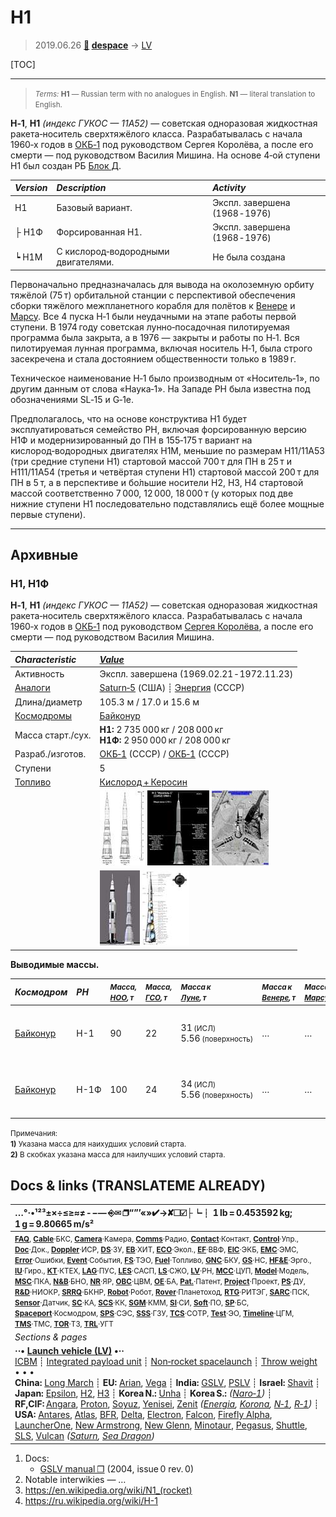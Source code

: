 # Н1
> 2019.06.26 **[🚀](../index/index.md) [despace](index.md)** → [LV](lv.md)

[TOC]

---

> <small>*Terms:* **Н1** — Russian term with no analogues in English. **N1** — literal translation to English.</small>

**H‑1**, **H1** *(индекс ГУКОС — 11А52)* — советская одноразовая жидкостная ракета‑носитель сверхтяжёлого класса. Разрабатывалась с начала 1960‑х годов в [ОКБ‑1](zz_progress_rsc.md) под руководством Сергея Королёва, а после его смерти — под руководством Василия Мишина. На основе 4‑ой ступени Н1 был создан РБ [Блок Д](блок_д.md).

|*Version*|*Description*|*Activity*|
|:--|:--|:--|
|Н1|Базовый вариант.|Экспл. завершена (1968 ‑ 1976)|
|├ Н1Ф|Форсированная Н1.|Экспл. завершена (1968 ‑ 1976)|
|┕ Н1М|С кислород‑водородными двигателями.|Не была создана|

Первоначально предназначалась для вывода на околоземную орбиту тяжёлой (75 т) орбитальной станции с перспективой обеспечения сборки тяжёлого межпланетного корабля для полётов к [Венере](venus.md) и [Марсу](mars.md). Все 4 пуска Н‑1 были неудачными на этапе работы первой ступени. В 1974 году советская лунно‑посадочная пилотируемая программа была закрыта, а в 1976 — закрыты и работы по Н‑1. Вся пилотируемая лунная программа, включая носитель Н‑1, была строго засекречена и стала достоянием общественности только в 1989 г.

Техническое наименование Н‑1 было производным от «Носитель‑1», по другим данным от слова «Наука‑1». На Западе РН была известна под обозначениями SL‑15 и G‑1e.

Предполагалось, что на основе конструктива Н1 будет эксплуатироваться семейство РН, включая форсированную версию Н1Ф и модернизированный до ПН в 155‑175 т вариант на кислород‑водородных двигателях Н1М, меньшие по размерам Н11/11А53 (три средние ступени Н1) стартовой массой 700 т для ПН в 25 т и Н111/11А54 (третья и четвёртая ступени Н1) стартовой массой 200 т для ПН в 5 т, а в перспективе и бо́льшие носители Н2, Н3, Н4 стартовой массой соответственно 7 000, 12 000, 18 000 т (у которых под две нижние ступени Н1 последовательно подставлялись ещё более мощные первые ступени).



---

<p style="page-break-after:always"> </p>

## Архивные

### Н1, Н1Ф
**H‑1**, **H1** *(индекс ГУКОС — 11А52)* — советская одноразовая жидкостная ракета‑носитель сверхтяжёлого класса. Разрабатывалась с начала 1960‑х годов в [ОКБ‑1](zz_progress_rsc.md) под руководством [Сергея Королёва](zz_korolev1.md), а после его смерти — под руководством Василия Мишина.

|*Characteristic*|*[Value](si.md)*|
|:--|:--|
|Активность|Экспл. завершена (1969.02.21 ‑ 1972.11.23)|
|[Аналоги](analogue.md)|[Saturn‑5](saturn_lv.md) (США) ┊ [Энергия](energia.md) (СССР)|
|Длина/диаметр|105.3 м / 17.0 и 15.6 м|
|[Космодромы](spaceport.md)|[Байконур](baikonur.md)|
|Масса старт./сух.|**Н1:** 2 735 000 кг / 208 000 кг<br> **Н1Ф:** 2 950 000 кг / 208 000 кг|
|Разраб./изготов.|[ОКБ‑1](zz_progress_rsc.md) (СССР) / [ОКБ‑1](zz_progress_rsc.md) (СССР)|
|Ступени|5|
|[Топливо](fuel.md)|[Кислород + Керосин](o_plus.md)|
||[![](f/lv/n_1/development_of_the_soviet_n1_rocket_thumb.jpg)](f/lv/n_1/development_of_the_soviet_n1_rocket.jpg) [![](f/lv/n_1/n_1_thumb.jpg)](f/lv/n_1/n_1.jpg) [![](f/lv/n_1/kh-8_n1_thumb.jpg)](f/lv/n_1/kh-8_n1.jpg)|
||[![](f/lv/n_1/n1_saturn5_thumb.jpg)](f/lv/n_1/n1_saturn5.jpg) [![](f/lv/n_1/n1_diagram_thumb.jpg)](f/lv/n_1/n1_diagram.jpg)|

**Выводимые массы.**

|*Космодром*|*РН*|<small>*Масса,<br> [НОО](nnb.md), т*</small>|<small>*Масса,<br> [ГСО](nnb.md), т*</small>|<small>*Масса к<br> [Луне](moon.md), т*</small>|<small>*Масса к<br> [Венере](venus.md), т*</small>|<small>*Масса к<br> [Марсу](mars.md), т*</small>|*Примечания*|
|:--|:--|:--|:--|:--|:--|:--|:--|
|[Байконур](baikonur.md)|Н-1|90|22|31 <small>(ИСЛ)</small><br> 5.56 <small>(поверхность)</small>|…|…|Пуск — $ … млн (… г);<br> ПН 3.29 % от ст.массы|
|[Байконур](baikonur.md)|Н-1Ф|100|24|34 <small>(ИСЛ)</small><br> 5.56 <small>(поверхность)</small>|…|…|Пуск — $ … млн (… г);<br> ПН 3.39 % от ст.массы|

<small>Примечания:<br> **1)** Указана масса для наихудших условий старта.<br> **2)** В скобках указана масса для наилучших условий старта.</small>



<p style="page-break-after:always"> </p>

## Docs & links (TRANSLATEME ALREADY)
|…°·•¹²³±×÷≤≥≈≠ ‑ −— ⎆✉ ❐“”’«»✔→✘☐☑├┕┆ 1 lb = 0.453592 kg; 1 g = 9.80665 m/s²|
|:--|
|<small>**[FAQ](faq.md)**, **[Cable](cable.md)**·БКС, **[Camera](cam.md)**·Камера, **[Comms](comms.md)**·Радио, **[Contact](contact.md)**·Контакт, **[Control](control.md)**·Упр., **[Doc](doc.md)**·Док., **[Doppler](doppler.md)**·ИСР, **[DS](ds.md)**·ЗУ, **[EB](eb.md)**·ХИТ, **[ECO](ecology.md)**·Экол., **[EF](ef.md)**·ВВФ, **[ElC](elc.md)**·ЭКБ, **[EMC](emc.md)**·ЭМС, **[Error](error.md)**·Ошибки, **[Event](event.md)**·События, **[FS](fs.md)**·ТЭО, **[Fuel](fuel.md)**·Топливо, **[GNC](gnc.md)**·БКУ, **[GS](scs.md)**·НС, **[HF&E](hfe.md)**·Эрго., **[IU](iu.md)**·Гиро., **[KT](kt.md)**·КТЕХ, **[LAG](lag.md)**·ПУC, **[LES](les.md)**·САСП, **[LS](ls.md)**·СЖО, **[LV](lv.md)**·РН, **[MCC](mcc.md)**·ЦУП, **[Model](model.md)**·Модель, **[MSC](sc.md)**·ПКА, **[N&B](nnb.md)**·БНО, **[NR](nr.md)**·ЯР, **[OBC](obc.md)**·ЦВМ, **[OE](oe.md)**·БА, **[Pat.](патент.md)**·Патент, **[Project](project.md)**·Проект, **[PS](ps.md)**·ДУ, **[R&D](rnd.md)**·НИОКР, **[SRRQ](srrq.md)**·БКНР, **[Robot](robotics.md)**·Робот, **[Rover](rover.md)**·Планетоход, **[RTG](rtg.md)**·РИТЭГ, **[SARC](sarc.md)**·ПСК, **[Sensor](sensor.md)**·Датчик, **[SC](sc.md)**·КА, **[SCS](scs.md)**·КК, **[SGM](sgm.md)**·КММ, **[SI](si.md)**·СИ, **[Soft](soft.md)**·ПО, **[SP](sp.md)**·БС, **[Spaceport](spaceport.md)**·Космодром, **[SPS](sps.md)**·СЭС, **[SSS](sss.md)**·ГЗУ, **[TCS](tcs.md)**·СОТР, **[Test](test.md)**·ЭО, **[Timeline](timeline.md)**·ЦГМ, **[TMS](tms.md)**·ТМС, **[TOR](tor.md)**·ТЗ, **[TRL](trl.md)**·УГТ</small>|
|*Sections & pages*|
|**··• [Launch vehicle (LV)](lv.md) •··**<br> [ICBM](icbm.md) ┊ [Integrated payload unit](lv.md) ┊ [Non‑rocket spacelaunch](nrs.md) ┊ [Throw weight](throw_weight.md)<br>• • •<br> **China:** [Long March](long_march.md) ┊ **EU:** [Arian](arian.md), [Vega](vega.md) ┊ **India:** [GSLV](gslv.md), [PSLV](pslv.md) ┊ **Israel:** [Shavit](shavit.md) ┊ **Japan:** [Epsilon](epsilon.md), [H2](h2.md), [H3](h3.md) ┊ **Korea N.:** [Unha](unha.md) ┊ **Korea S.:** *([Naro‑1](naro_1.md))* ┊ **RF,CIF:** [Angara](angara.md), [Proton](proton.md), [Soyuz](soyuz.md), [Yenisei](yenisei.md), [Zenit](zenit.md) *([Energia](energia.md), [Korona](korona.md), [N‑1](n_1.md), [R‑1](r_7.md))* ┊ **USA:** [Antares](antares.md), [Atlas](atlas.md), [BFR](bfr.md), [Delta](delta.md), [Electron](electron.md), [Falcon](falcon.md), [Firefly Alpha](firefly_alpha.md), [LauncherOne](launcherone.md), [New Armstrong](new_armstrong.md), [New Glenn](new_glenn.md), [Minotaur](minotaur.md), [Pegasus](pegasus.md), [Shuttle](shuttle.md), [SLS](sls.md), [Vulcan](vulcan.md) *([Saturn](saturn_lv.md), [Sea Dragon](sea_dragon.md))*|

   1. Docs:
      - [GSLV manual ❐](f/lv/gslv/gslv_manual_issue0_rev0_2004.djvu) (2004, issue 0 rev. 0)
   1. Notable interwikies — …
   1. <https://en.wikipedia.org/wiki/N1_(rocket)>
   1. <https://ru.wikipedia.org/wiki/Н-1>
